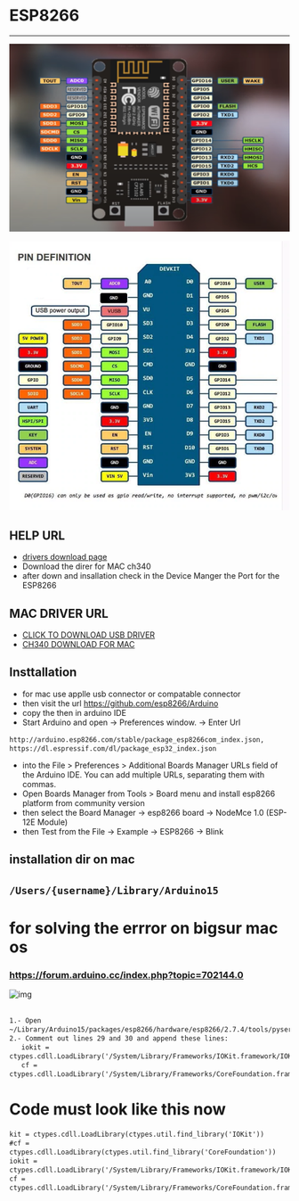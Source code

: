 # ESP8266 

--- 
![img](../image/ESP8266-pin%20digram.png)

![img](../image/esp8266-pin-digram.png)


## HELP URL 

* [drivers download page](https://learn.sparkfun.com/tutorials/how-to-install-ch340-drivers/all#drivers-if-you-need-them)
* Download the direr for MAC ch340 
* after down and insallation check in the Device Manger the Port for the ESP8266 

## MAC DRIVER URL 
* [CLICK TO DOWNLOAD USB DRIVER ](https://www.silabs.com/documents/public/software/Mac_OSX_VCP_Driver.zip)
* [CH340 DOWNLOAD FOR MAC ](https://github.com/Adarsh-Model-Trains/jmri-mqtt-spring-transformer-wireless-eco-system/raw/main/lib/CH341SER_MAC.ZIP)

## Insttallation 
* for mac use applle usb connector or compatable connector  
* then visit the url https://github.com/esp8266/Arduino
* copy the then in arduino IDE 
* Start Arduino and open ->  Preferences window. -> Enter Url 
```
http://arduino.esp8266.com/stable/package_esp8266com_index.json, https://dl.espressif.com/dl/package_esp32_index.json
```
* into the File > Preferences > Additional Boards Manager URLs field of the Arduino IDE. You can add multiple URLs, separating them with commas.
* Open Boards Manager from Tools > Board menu and install esp8266 platform from community version 
* then select the Board Manager -> esp8266 board -> NodeMce 1.0 (ESP-12E Module)
* then Test from the File -> Example -> ESP8266 -> Blink 


## installation dir on mac 
```/Users/{username}/Library/Arduino15```
---

# for solving the errror on bigsur mac os 
### https://forum.arduino.cc/index.php?topic=702144.0

![img](../image/esp3266-mac-bigsur-issue-solution.png)

```

1.- Open ~/Library/Arduino15/packages/esp8266/hardware/esp8266/2.7.4/tools/pyserial/serial/tools/list_ports_osx.py
2.- Comment out lines 29 and 30 and append these lines:
   iokit = ctypes.cdll.LoadLibrary('/System/Library/Frameworks/IOKit.framework/IOKit')
   cf = ctypes.cdll.LoadLibrary('/System/Library/Frameworks/CoreFoundation.framework/CoreFoundation')
```

# Code must look like this now 
```
kit = ctypes.cdll.LoadLibrary(ctypes.util.find_library('IOKit'))
#cf = ctypes.cdll.LoadLibrary(ctypes.util.find_library('CoreFoundation'))
iokit = ctypes.cdll.LoadLibrary('/System/Library/Frameworks/IOKit.framework/IOKit')
cf = ctypes.cdll.LoadLibrary('/System/Library/Frameworks/CoreFoundation.framework/CoreFoundation')
```